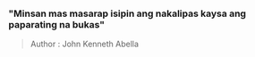 \
<br>
<br>
<br>


### "Minsan mas masarap isipin ang nakalipas kaysa ang paparating na bukas"    


> Author : John Kenneth Abella